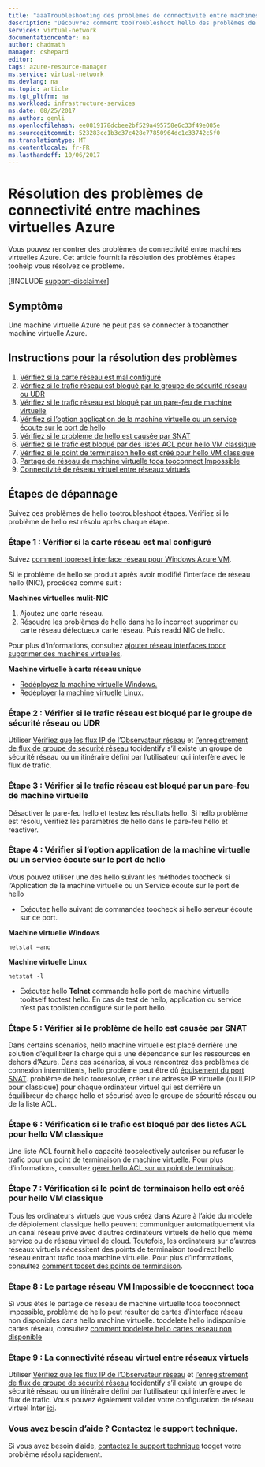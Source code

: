 ```yaml
---
title: "aaaTroubleshooting des problèmes de connectivité entre machines virtuelles Azure | Documents Microsoft"
description: "Découvrez comment tooTroubleshoot hello des problèmes de connectivité entre machines virtuelles Azure."
services: virtual-network
documentationcenter: na
author: chadmath
manager: cshepard
editor: 
tags: azure-resource-manager
ms.service: virtual-network
ms.devlang: na
ms.topic: article
ms.tgt_pltfrm: na
ms.workload: infrastructure-services
ms.date: 08/25/2017
ms.author: genli
ms.openlocfilehash: ee0819178dcbee2bf529a495758e6c33f49e085e
ms.sourcegitcommit: 523283cc1b3c37c428e77850964dc1c33742c5f0
ms.translationtype: MT
ms.contentlocale: fr-FR
ms.lasthandoff: 10/06/2017
---
```

# <a name="troubleshooting-connectivity-problems-between-azure-vms"></a>Résolution des problèmes de connectivité entre machines virtuelles Azure

Vous pouvez rencontrer des problèmes de connectivité entre machines virtuelles Azure. Cet article fournit la résolution des problèmes étapes toohelp vous résolvez ce problème. 

[!INCLUDE [support-disclaimer](../../includes/support-disclaimer.md)]

## <a name="symptom"></a>Symptôme

Une machine virtuelle Azure ne peut pas se connecter à tooanother machine virtuelle Azure.

## <a name="troubleshooting-guidance"></a>Instructions pour la résolution des problèmes 

1. [Vérifiez si la carte réseau est mal configuré](#step-1-check-if-nic-is-misconfigured)
2. [Vérifiez si le trafic réseau est bloqué par le groupe de sécurité réseau ou UDR](#step-2-check-if-network-traffic-is-blocked-by-nsg-or-udr)
3. [Vérifiez si le trafic réseau est bloqué par un pare-feu de machine virtuelle](#step-3-check-if-network-traffic-is-blocked-by-vm-firewall)
4. [Vérifiez si l’option application de la machine virtuelle ou un service écoute sur le port de hello](#step-4-check-whether-vm-app-or-service-is-listening-on-the-port)
5. [Vérifiez si le problème de hello est causée par SNAT](#step-5-check-whether-the-problem-is-caused-by-snat)
6. [Vérifiez si le trafic est bloqué par des listes ACL pour hello VM classique](#step-6-check-whether-traffic-is-blocked-by-acls-for-the-classic-vm)
7. [Vérifiez si le point de terminaison hello est créé pour hello VM classique](#step-7-check-whether-the-endpoint-is-created-for-the-classic-vm)
8. [Partage de réseau de machine virtuelle tooa tooconnect Impossible](#step-8-unable-to-connect-to-a-vm-network-share)
9. [Connectivité de réseau virtuel entre réseaux virtuels](#step-9-inter-vnet-connectivity)

## <a name="troubleshooting-steps"></a>Étapes de dépannage

Suivez ces problèmes de hello tootroubleshoot étapes. Vérifiez si le problème de hello est résolu après chaque étape. 

### <a name="step-1-check-if-nic-is-misconfigured"></a>Étape 1 : Vérifier si la carte réseau est mal configuré

Suivez [comment tooreset interface réseau pour Windows Azure VM](../virtual-machines/windows/reset-network-interface.md). 

Si le problème de hello se produit après avoir modifié l’interface de réseau hello (NIC), procédez comme suit :

**Machines virtuelles mulit-NIC**

1. Ajoutez une carte réseau.
2. Résoudre les problèmes de hello dans hello incorrect supprimer ou carte réseau défectueux carte réseau.  Puis readd NIC de hello.

Pour plus d’informations, consultez [ajouter réseau interfaces tooor supprimer des machines virtuelles](virtual-network-network-interface-vm.md).

**Machine virtuelle à carte réseau unique** 

- [Redéployez la machine virtuelle Windows.](../virtual-machines/windows/redeploy-to-new-node.md)
- [Redéployer la machine virtuelle Linux.](../virtual-machines/linux/redeploy-to-new-node.md)

### <a name="step-2-check-if-network-traffic-is-blocked-by-nsg-or-udr"></a>Étape 2 : Vérifier si le trafic réseau est bloqué par le groupe de sécurité réseau ou UDR

Utiliser [Vérifiez que les flux IP de l’Observateur réseau](../network-watcher/network-watcher-ip-flow-verify-overview.md) et [l’enregistrement de flux de groupe de sécurité réseau](../network-watcher/network-watcher-nsg-flow-logging-overview.md) tooidentify s’il existe un groupe de sécurité réseau ou un itinéraire défini par l’utilisateur qui interfère avec le flux de trafic.

### <a name="step-3-check-if-network-traffic-is-blocked-by-vm-firewall"></a>Étape 3 : Vérifier si le trafic réseau est bloqué par un pare-feu de machine virtuelle

Désactiver le pare-feu hello et testez les résultats hello. Si hello problème est résolu, vérifiez les paramètres de hello dans le pare-feu hello et réactiver.

### <a name="step-4-check-whether-vm-app-or-service-is-listening-on-hello-port"></a>Étape 4 : Vérifier si l’option application de la machine virtuelle ou un service écoute sur le port de hello

Vous pouvez utiliser une des hello suivant les méthodes toocheck si l’Application de la machine virtuelle ou un Service écoute sur le port de hello

- Exécutez hello suivant de commandes toocheck si hello serveur écoute sur ce port.

**Machine virtuelle Windows**

    netstat –ano

**Machine virtuelle Linux**

    netstat -l

- Exécutez hello **Telnet** commande hello port de machine virtuelle tooitself tootest hello. En cas de test de hello, application ou service n’est pas toolisten configuré sur le port hello.

### <a name="step-5-check-whether-hello-problem-is-caused-by-snat"></a>Étape 5 : Vérifier si le problème de hello est causée par SNAT

Dans certains scénarios, hello machine virtuelle est placé derrière une solution d’équilibrer la charge qui a une dépendance sur les ressources en dehors d’Azure. Dans ces scénarios, si vous rencontrez des problèmes de connexion intermittents, hello problème peut être dû [épuisement du port SNAT](../load-balancer/load-balancer-outbound-connections.md). problème de hello tooresolve, créer une adresse IP virtuelle (ou ILPIP pour classique) pour chaque ordinateur virtuel qui est derrière un équilibreur de charge hello et sécurisé avec le groupe de sécurité réseau ou de la liste ACL. 

### <a name="step-6-check-whether-traffic-is-blocked-by-acls-for-hello-classic-vm"></a>Étape 6 : Vérification si le trafic est bloqué par des listes ACL pour hello VM classique

Une liste ACL fournit hello capacité tooselectively autoriser ou refuser le trafic pour un point de terminaison de machine virtuelle. Pour plus d’informations, consultez [gérer hello ACL sur un point de terminaison](../virtual-machines/windows/classic/setup-endpoints.md#manage-the-acl-on-an-endpoint).

### <a name="step-7-check-whether-hello-endpoint-is-created-for-hello-classic-vm"></a>Étape 7 : Vérification si le point de terminaison hello est créé pour hello VM classique

Tous les ordinateurs virtuels que vous créez dans Azure à l’aide du modèle de déploiement classique hello peuvent communiquer automatiquement via un canal réseau privé avec d’autres ordinateurs virtuels de hello que même service ou de réseau virtuel de cloud. Toutefois, les ordinateurs sur d’autres réseaux virtuels nécessitent des points de terminaison toodirect hello réseau entrant trafic tooa machine virtuelle. Pour plus d’informations, consultez [comment tooset des points de terminaison](../virtual-machines/windows/classic/setup-endpoints.md).

### <a name="step-8-unable-tooconnect-tooa-vm-network-share"></a>Étape 8 : Le partage réseau VM Impossible de tooconnect tooa

Si vous êtes le partage de réseau de machine virtuelle tooa tooconnect impossible, problème de hello peut résulter de cartes d’interface réseau non disponibles dans hello machine virtuelle. toodelete hello indisponible cartes réseau, consultez [comment toodelete hello cartes réseau non disponible](../virtual-machines/windows/reset-network-interface.md#delete-the-unavailable-nics)

### <a name="step-9-inter-vnet-connectivity"></a>Étape 9 : La connectivité réseau virtuel entre réseaux virtuels

Utiliser [Vérifiez que les flux IP de l’Observateur réseau](../network-watcher/network-watcher-ip-flow-verify-overview.md) et [l’enregistrement de flux de groupe de sécurité réseau](../network-watcher/network-watcher-nsg-flow-logging-overview.md) tooidentify s’il existe un groupe de sécurité réseau ou un itinéraire défini par l’utilisateur qui interfère avec le flux de trafic. Vous pouvez également valider votre configuration de réseau virtuel Inter [ici](https://support.microsoft.com/en-us/help/4032151/configuring-and-validating-vnet-or-vpn-connections).

### <a name="need-help-contact-support"></a>Vous avez besoin d’aide ? Contactez le support technique.
Si vous avez besoin d’aide, [contactez le support technique](https://portal.azure.com/?#blade/Microsoft_Azure_Support/HelpAndSupportBlade) tooget votre problème résolu rapidement.

